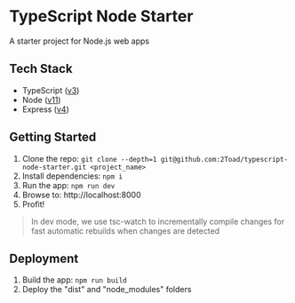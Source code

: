 
# TypeScript Node Starter

A starter project for Node.js web apps

## Tech Stack

- TypeScript ([v3](https://www.typescriptlang.org))
- Node ([v11](https://nodejs.org))
- Express ([v4](https://expressjs.com))

## Getting Started

1. Clone the repo: `git clone --depth=1 git@github.com:2Toad/typescript-node-starter.git <project_name>`
2. Install dependencies: `npm i`
3. Run the app: `npm run dev`
4. Browse to: http://localhost:8000
5. Profit!

> In dev mode, we use tsc-watch to incrementally compile changes for fast automatic rebuilds when changes are detected

## Deployment

1. Build the app: `npm run build`
2. Deploy the "dist" and "node_modules" folders
